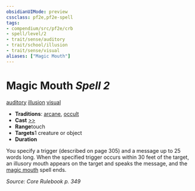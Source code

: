 ```yaml
---
obsidianUIMode: preview
cssclass: pf2e,pf2e-spell
tags:
- compendium/src/pf2e/crb
- spell/level/2
- trait/sense/auditory
- trait/school/illusion
- trait/sense/visual
aliases: ["Magic Mouth"]
---
```

# Magic Mouth *Spell 2*   
[auditory](auditory.md)  [illusion](illusion.md)  [visual](visual.md)  

- **Traditions**: [arcane](arcane.md), [occult](occult.md)
- **Cast** [>>](chapter-9-playing-the-game.md#Actions "Two-Action") 
- **Range**touch
- **Targets**1 creature or object
- **Duration**

You specify a trigger (described on page 305) and a message up to 25 words long. When the specified trigger occurs within 30 feet of the target, an illusory mouth appears on the target and speaks the message, and the [magic mouth](../../../..//TTRPGShare-Pathfinder-2E-Vault/compendium/spells/magic-mouth.md) spell ends.

*Source: Core Rulebook p. 349*